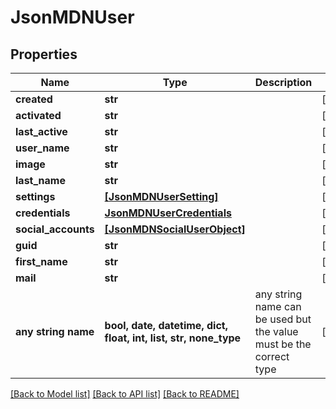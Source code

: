 # JsonMDNUser


## Properties
Name | Type | Description | Notes
------------ | ------------- | ------------- | -------------
**created** | **str** |  | [optional] 
**activated** | **str** |  | [optional] 
**last_active** | **str** |  | [optional] 
**user_name** | **str** |  | [optional] 
**image** | **str** |  | [optional] 
**last_name** | **str** |  | [optional] 
**settings** | [**[JsonMDNUserSetting]**](JsonMDNUserSetting.md) |  | [optional] 
**credentials** | [**JsonMDNUserCredentials**](JsonMDNUserCredentials.md) |  | [optional] 
**social_accounts** | [**[JsonMDNSocialUserObject]**](JsonMDNSocialUserObject.md) |  | [optional] 
**guid** | **str** |  | [optional] 
**first_name** | **str** |  | [optional] 
**mail** | **str** |  | [optional] 
**any string name** | **bool, date, datetime, dict, float, int, list, str, none_type** | any string name can be used but the value must be the correct type | [optional]

[[Back to Model list]](../README.md#documentation-for-models) [[Back to API list]](../README.md#documentation-for-api-endpoints) [[Back to README]](../README.md)


